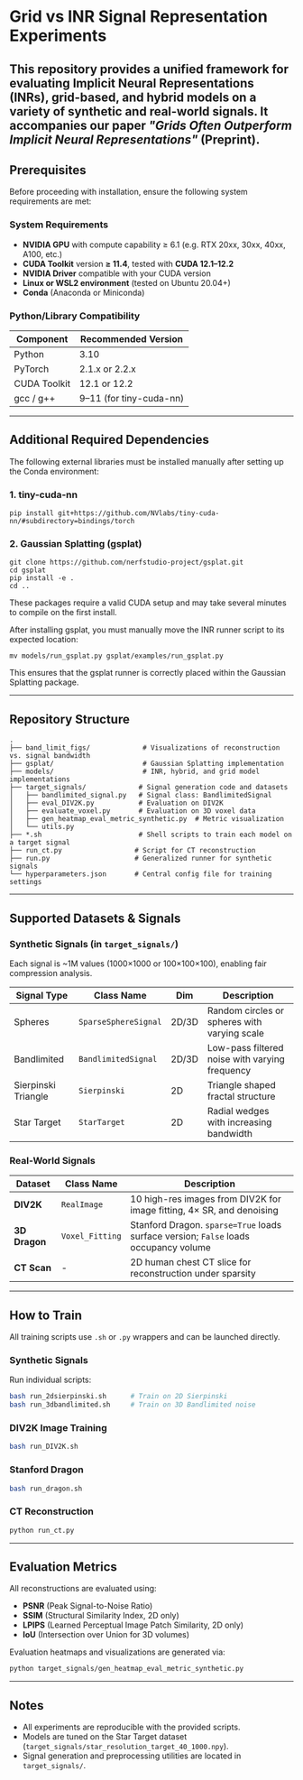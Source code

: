 # Grid vs INR Signal Representation Experiments

This repository provides a unified framework for evaluating **Implicit Neural Representations (INRs)**, **grid-based**, and **hybrid** models on a variety of synthetic and real-world signals. It accompanies our paper *"Grids Often Outperform Implicit Neural Representations"* (Preprint).
---

## Prerequisites

Before proceeding with installation, ensure the following system requirements are met:

### System Requirements

- **NVIDIA GPU** with compute capability ≥ 6.1 (e.g. RTX 20xx, 30xx, 40xx, A100, etc.)
- **CUDA Toolkit** version **≥ 11.4**, tested with **CUDA 12.1–12.2**
- **NVIDIA Driver** compatible with your CUDA version
- **Linux or WSL2 environment** (tested on Ubuntu 20.04+)
- **Conda** (Anaconda or Miniconda)

### Python/Library Compatibility

| Component     | Recommended Version |
|---------------|---------------------|
| Python        | 3.10                |
| PyTorch       | 2.1.x or 2.2.x      |
| CUDA Toolkit  | 12.1 or 12.2        |
| gcc / g++     | 9–11 (for tiny-cuda-nn) |

---
## Additional Required Dependencies

The following external libraries must be installed manually after setting up the Conda environment:

### 1. tiny-cuda-nn
```
pip install git+https://github.com/NVlabs/tiny-cuda-nn/#subdirectory=bindings/torch
```
### 2. Gaussian Splatting (gsplat)
```
git clone https://github.com/nerfstudio-project/gsplat.git
cd gsplat
pip install -e .
cd ..
```
These packages require a valid CUDA setup and may take several minutes to compile on the first install.

After installing gsplat, you must manually move the INR runner script to its expected location:
```
mv models/run_gsplat.py gsplat/examples/run_gsplat.py
```

This ensures that the gsplat runner is correctly placed within the Gaussian Splatting package.

---

## Repository Structure

```
.
├── band_limit_figs/             # Visualizations of reconstruction vs. signal bandwidth
├── gsplat/                      # Gaussian Splatting implementation
├── models/                      # INR, hybrid, and grid model implementations
├── target_signals/             # Signal generation code and datasets
│   ├── bandlimited_signal.py   # Signal class: BandlimitedSignal
│   ├── eval_DIV2K.py           # Evaluation on DIV2K
│   ├── evaluate_voxel.py       # Evaluation on 3D voxel data
│   ├── gen_heatmap_eval_metric_synthetic.py  # Metric visualization
│   └── utils.py
├── *.sh                        # Shell scripts to train each model on a target signal
├── run_ct.py                  # Script for CT reconstruction
├── run.py                     # Generalized runner for synthetic signals
└── hyperparameters.json       # Central config file for training settings
```

---

## Supported Datasets & Signals

### Synthetic Signals (in `target_signals/`)

Each signal is \~1M values (1000×1000 or 100×100×100), enabling fair compression analysis.

| Signal Type        | Class Name           | Dim   | Description                                    |
| ------------------ | -------------------- | ----- | ---------------------------------------------- |
| Spheres            | `SparseSphereSignal` | 2D/3D | Random circles or spheres with varying scale   |
| Bandlimited        | `BandlimitedSignal`  | 2D/3D | Low-pass filtered noise with varying frequency |
| Sierpinski Triangle| `Sierpinski`         | 2D    | Triangle shaped fractal structure              |
| Star Target        | `StarTarget`         | 2D    | Radial wedges with increasing bandwidth        |

### Real-World Signals

| Dataset       | Class Name      | Description                                                                          |
| ------------- | --------------- | ------------------------------------------------------------------------------------ |
| **DIV2K**     | `RealImage`     | 10 high-res images from DIV2K for image fitting, 4× SR, and denoising                |
| **3D Dragon** | `Voxel_Fitting` | Stanford Dragon. `sparse=True` loads surface version; `False` loads occupancy volume |
| **CT Scan**   | -               | 2D human chest CT slice for reconstruction under sparsity                            |

---

## How to Train

All training scripts use `.sh` or `.py` wrappers and can be launched directly.

### Synthetic Signals

Run individual scripts:

```bash
bash run_2dsierpinski.sh      # Train on 2D Sierpinski
bash run_3dbandlimited.sh     # Train on 3D Bandlimited noise
```

### DIV2K Image Training

```bash
bash run_DIV2K.sh
```

### Stanford Dragon

```bash
bash run_dragon.sh
```

### CT Reconstruction

```bash
python run_ct.py
```

---

## Evaluation Metrics

All reconstructions are evaluated using:

* **PSNR** (Peak Signal-to-Noise Ratio)
* **SSIM** (Structural Similarity Index, 2D only)
* **LPIPS** (Learned Perceptual Image Patch Similarity, 2D only)
* **IoU** (Intersection over Union for 3D volumes)

Evaluation heatmaps and visualizations are generated via:

```bash
python target_signals/gen_heatmap_eval_metric_synthetic.py
```

---


## Notes

* All experiments are reproducible with the provided scripts.
* Models are tuned on the Star Target dataset (`target_signals/star_resolution_target_40_1000.npy`).
* Signal generation and preprocessing utilities are located in `target_signals/`.
